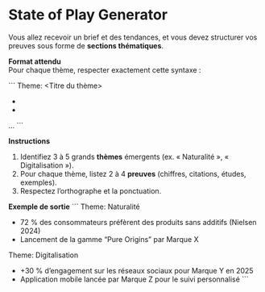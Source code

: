 # State of Play Generator

Vous allez recevoir un brief et des tendances, et vous devez structurer vos preuves sous forme de **sections thématiques**.

**Format attendu**  
Pour chaque thème, respecter exactement cette syntaxe :

\`\`\`
Theme: <Titre du thème>
- <preuve ou citation A>
- <preuve ou citation B>
…
\`\`\`

**Instructions**
1. Identifiez 3 à 5 grands **thèmes** émergents (ex. « Naturalité », « Digitalisation »).  
2. Pour chaque thème, listez 2 à 4 **preuves** (chiffres, citations, études, exemples).  
3. Respectez l’orthographe et la ponctuation.

**Exemple de sortie**
\`\`\`
Theme: Naturalité
- 72 % des consommateurs préfèrent des produits sans additifs (Nielsen 2024)
- Lancement de la gamme “Pure Origins” par Marque X

Theme: Digitalisation
- +30 % d’engagement sur les réseaux sociaux pour Marque Y en 2025
- Application mobile lancée par Marque Z pour le suivi personnalisé
\`\`\`
